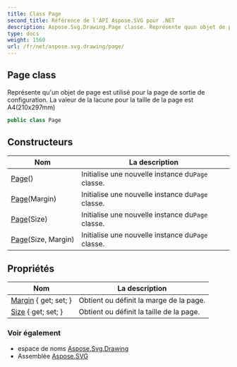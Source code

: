 ```yaml
---
title: Class Page
second_title: Référence de l'API Aspose.SVG pour .NET
description: Aspose.Svg.Drawing.Page classe. Représente quun objet de page est utilisé pour la page de sortie de configuration. La valeur de la lacune pour la taille de la page est A4210x297mm
type: docs
weight: 1560
url: /fr/net/aspose.svg.drawing/page/
---
```

## Page class

Représente qu'un objet de page est utilisé pour la page de sortie de configuration. La valeur de la lacune pour la taille de la page est A4(210x297mm)

```csharp
public class Page
```

## Constructeurs

| Nom | La description |
| --- | --- |
| [Page](page/#constructor)() | Initialise une nouvelle instance du`Page` classe. |
| [Page](page/#constructor_1)(Margin) | Initialise une nouvelle instance du`Page` classe. |
| [Page](page/#constructor_2)(Size) | Initialise une nouvelle instance du`Page` classe. |
| [Page](page/#constructor_3)(Size, Margin) | Initialise une nouvelle instance du`Page` classe. |

## Propriétés

| Nom | La description |
| --- | --- |
| [Margin](../../aspose.svg.drawing/page/margin/) { get; set; } | Obtient ou définit la marge de la page. |
| [Size](../../aspose.svg.drawing/page/size/) { get; set; } | Obtient ou définit la taille de la page. |

### Voir également

* espace de noms [Aspose.Svg.Drawing](../../aspose.svg.drawing/)
* Assemblée [Aspose.SVG](../../)


